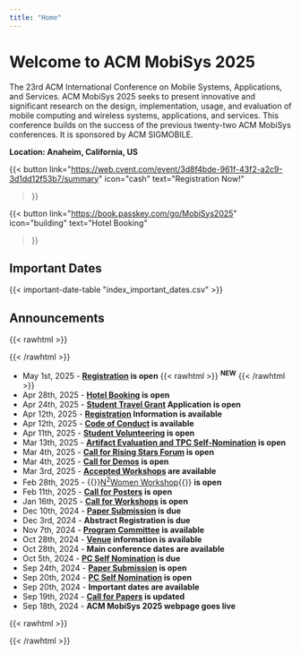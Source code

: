 ```yaml
---
title: "Home"
---
```

# Welcome to ACM MobiSys 2025

The 23rd ACM International Conference on Mobile Systems, Applications, and Services. ACM MobiSys 2025 seeks to present innovative and significant research on the design, implementation, usage, and evaluation of mobile computing and wireless systems, applications, and services. This conference builds on the success of the previous twenty-two ACM MobiSys conferences. It is sponsored by ACM SIGMOBILE.

**Location: Anaheim, California, US**

{{< button
    link="https://web.cvent.com/event/3d8f4bde-961f-43f2-a2c9-3d1dd12f53b7/summary" 
    icon="cash"
    text="Registration Now!"
>}}

{{< button
    link="https://book.passkey.com/go/MobiSys2025" 
    icon="building"
    text="Hotel Booking"
>}}

## Important Dates

{{< important-date-table "index_important_dates.csv" >}}

## Announcements

{{< rawhtml >}}
<div class="no-indent">
{{< /rawhtml >}}

- May 1st, 2025 - **[Registration](./registration/) is open** {{< rawhtml >}} <span class="new"><sup><b>NEW</b></sup></span> {{< /rawhtml >}}
- Apr 28th, 2025 - **[Hotel Booking](./venue/#accommodation) is open**
- Apr 24th, 2025 - **[Student Travel Grant](./student_travel_grant/) Application is open**
- Apr 12th, 2025 - **[Registration](./registration/) Information is available**
- Apr 12th, 2025 - **[Code of Conduct](./code_of_conduct/) is available**
- Apr 11th, 2025 - **[Student Volunteering](./student_volunteering/) is open**
- Mar 13th, 2025 - **[Artifact Evaluation and TPC Self-Nomination](./artifact_evaluation/) is open**
- Mar 4th, 2025 - **[Call for Rising Stars Forum](./rising_stars/) is open**
- Mar 4th, 2025 - **[Call for Demos](./call_for_demos/) is open**
- Mar 3rd, 2025 - **[Accepted Workshops](./accepted_workshops/) are available**
- Feb 28th, 2025 - {{<rawhtml>}}<a href="./n2women/">N<sup>2</sup>Women Workshop</a>{{</rawhtml>}} **is open**
- Feb 11th, 2025 - **[Call for Posters](./call_for_posters/) is open**
- Jan 16th, 2025 - **[Call for Workshops](./call_for_workshops/) is open**
- Dec 10th, 2024 - **[Paper Submission](https://mobisys25.hotcrp.com) is due**
- Dec 3rd, 2024 - **Abstract Registration is due**
- Nov 7th, 2024 - **[Program Committee](./program_committee/) is available**
- Oct 28th, 2024 - **[Venue](./venue/) information is available**
- Oct 28th, 2024 - **Main conference dates are available**
- Oct 5th, 2024 - **[PC Self Nomination](./pc_self_nomination/) is due**
- Sep 24th, 2024 - **[Paper Submission](https://mobisys25.hotcrp.com) is open**
- Sep 20th, 2024 - **[PC Self Nomination](./pc_self_nomination/) is open**
- Sep 20th, 2024 - **Important dates are available**
- Sep 19th, 2024 - **[Call for Papers](./call_for_papers/) is updated**
- Sep 18th, 2024 - **ACM MobiSys 2025 webpage goes live**

{{< rawhtml >}}
</div>
{{< /rawhtml >}}
